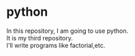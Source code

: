 # python
In this repository, I am going to use python.
<br>
It is my third repository.
<br>
I'll write programs like factorial,etc.
